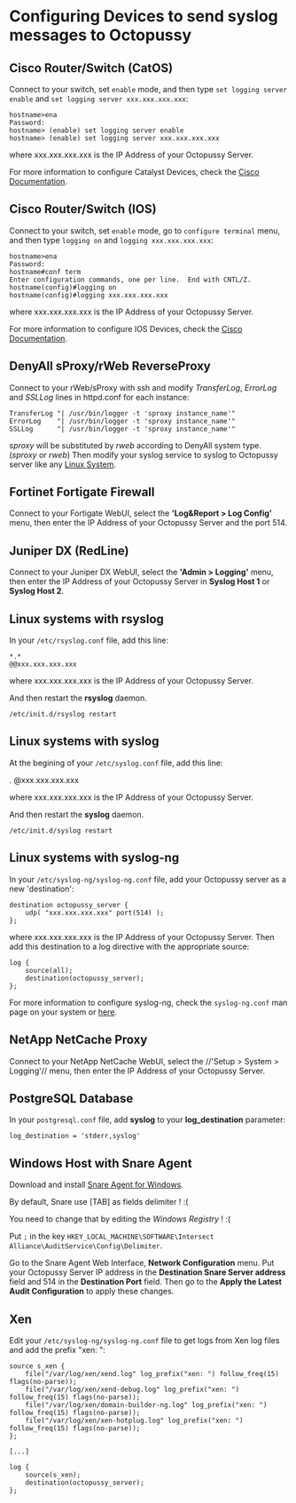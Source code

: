 # Configuring Devices to send syslog messages to Octopussy

## Cisco Router/Switch (CatOS)

Connect to your switch, set `enable` mode, and then type `set logging server enable` and `set logging server xxx.xxx.xxx.xxx`:

    hostname>ena
    Password:
    hostname> (enable) set logging server enable
    hostname> (enable) set logging server xxx.xxx.xxx.xxx

where xxx.xxx.xxx.xxx is the IP Address of your Octopussy Server.

For more information to configure Catalyst Devices, check the [Cisco Documentation](http://www.cisco.com/warp/public/477/RME/rme_syslog.html#topic3).


## Cisco Router/Switch (IOS)

Connect to your switch, set `enable` mode, go to `configure terminal` menu, and then type `logging on` and `logging xxx.xxx.xxx.xxx`:

    hostname>ena
    Password:
    hostname#conf term
    Enter configuration commands, one per line.  End with CNTL/Z.
    hostname(config)#logging on
    hostname(config)#logging xxx.xxx.xxx.xxx

where xxx.xxx.xxx.xxx is the IP Address of your Octopussy Server.

For more information to configure IOS Devices, check the [Cisco Documentation](http://www.cisco.com/warp/public/477/RME/rme_syslog.html#topic2).


## DenyAll sProxy/rWeb ReverseProxy

Connect to your rWeb/sProxy with ssh and modify *TransferLog*, *ErrorLog* and *SSLLog* lines in httpd.conf for each instance:

    TransferLog "| /usr/bin/logger -t 'sproxy instance_name'"
    ErrorLog    "| /usr/bin/logger -t 'sproxy instance_name'"
    SSLLog      "| /usr/bin/logger -t 'sproxy instance_name'"

*sproxy* will be substituted by *rweb* according to DenyAll system type. (*sproxy* or *rweb*)
Then modify your syslog service to syslog to Octopussy server like any [Linux System](https://github.com/sebthebert/Octopussy_Documentation/blob/master/Configuring_Devices.md#linux-systems-with-rsyslog).


## Fortinet Fortigate Firewall

Connect to your Fortigate WebUI, select the **'Log&Report > Log Config'** menu, then enter the IP Address of your Octopussy Server and the port 514. 


## Juniper DX (RedLine)

Connect to your Juniper DX WebUI, select the **'Admin > Logging'** menu, then enter the IP Address of your Octopussy Server in **Syslog Host 1** or **Syslog Host 2**.



## Linux systems with rsyslog

In your `/etc/rsyslog.conf` file, add this line:

    *.*                                                     @@xxx.xxx.xxx.xxx

where xxx.xxx.xxx.xxx is the IP Address of your Octopussy Server.

And then restart the **rsyslog** daemon.

    /etc/init.d/rsyslog restart


## Linux systems with syslog

At the begining of your `/etc/syslog.conf` file, add this line:


*.*                                                     @xxx.xxx.xxx.xxx

where xxx.xxx.xxx.xxx is the IP Address of your Octopussy Server.

And then restart the **syslog** daemon.

    /etc/init.d/syslog restart


## Linux systems with syslog-ng

In your `/etc/syslog-ng/syslog-ng.conf` file, add your Octopussy server as a new 'destination':

    destination octopussy_server {
        udp( "xxx.xxx.xxx.xxx" port(514) );
    };

where xxx.xxx.xxx.xxx is the IP Address of your Octopussy Server.
Then add this destination to a log directive with the appropriate source:

    log {
        source(all);
        destination(octopussy_server);
    };

For more information to configure syslog-ng, check the `syslog-ng.conf` man page on your system or [here](http://gentoo-wiki.com/MAN_syslog-ng.conf_5).



## NetApp NetCache Proxy

Connect to your NetApp NetCache WebUI, select the //'Setup > System > Logging'// menu, then enter the IP Address of your Octopussy Server.




## PostgreSQL Database

In your `postgresql.conf` file, add **syslog** to your **log_destination** parameter:

    log_destination = 'stderr,syslog'


## Windows Host with Snare Agent

Download and install [Snare Agent for Windows](http://www.intersectalliance.com/projects/SnareWindows/).

By default, Snare use [TAB] as fields delimiter ! :(

You need to change that by editing the *Windows Registry* ! :(

Put `;` in the key `HKEY_LOCAL_MACHINE\SOFTWARE\Intersect Alliance\AuditService\Config\Delimiter`.

Go to the Snare Agent Web Interface, **Network Configuration** menu.
Put your Octopussy Server IP address in the **Destination Snare Server address** field and 514 in the **Destination Port** field.
Then go to the **Apply the Latest Audit Configuration** to apply these changes.

## Xen

Edit your `/etc/syslog-ng/syslog-ng.conf` file to get logs from Xen log files and add the prefix "xen: ":

    source s_xen {
        file("/var/log/xen/xend.log" log_prefix("xen: ") follow_freq(15) flags(no-parse));
        file("/var/log/xen/xend-debug.log" log_prefix("xen: ") follow_freq(15) flags(no-parse));
        file("/var/log/xen/domain-builder-ng.log" log_prefix("xen: ") follow_freq(15) flags(no-parse));
        file("/var/log/xen/xen-hotplug.log" log_prefix("xen: ") follow_freq(15) flags(no-parse));
    };

    [...]

    log {
        source(s_xen);
        destination(octopussy_server);
    };
